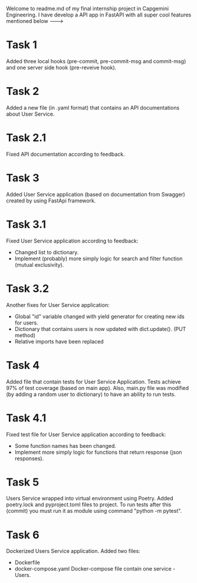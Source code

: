Welcome to readme.md of my final internship project in Capgemini Engineering. 
I have develop a API app in FastAPI with all super cool features mentioned below --->

# Task 1
Added three local hooks (pre-commit, pre-commit-msg and commit-msg) and one server side hook (pre-reveive hook). 

# Task 2 
Added a new file (in .yaml format) that contains an API documentations about User Service.

# Task 2.1
Fixed API documentation according to feedback.

# Task 3
Added User Service application (based on documentation from Swagger) created by using FastApi framework. 

# Task 3.1
Fixed User Service application according to feedback:
- Changed list to dictionary.
- Implement (probably) more simply logic for search and filter function (mutual exclusivity).

# Task 3.2
Another fixes for User Service application: 
- Global "id" variable changed with yield generator for creating new ids for users.
- Dictionary that contains users is now updated with dict.update(). (PUT method)  
- Relative imports have been replaced 

# Task 4
Added file that contain tests for User Service Application. Tests achieve 97% of test coverage (based on main app).
Also, main.py file was modified (by adding a random user to dictionary) to have an ability to run tests.

# Task 4.1
Fixed test file for User Service application according to feedback:
- Some function names has been changed. 
- Implement more simply logic for functions that return response (json responses).  

# Task 5 
Users Service wrapped into virtual environment using Poetry. Added poetry.lock and pyproject.toml files to project.
To run tests after this (commit) you must run it as module using command "python -m pytest".

# Task 6 
Dockerized Users Service application.
Added two files: 
- Dockerfile 
- docker-compose.yaml
Docker-compose file contain one service - Users.
